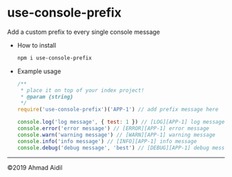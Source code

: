 # use-console-prefix
Add a custom prefix to every single console message

- How to install
  ```bash
  npm i use-console-prefix
  ```

- Example usage
  ```javascript
  /**
   * place it on top of your index project!
   * @param {string}
   */
  require('use-console-prefix')('APP-1') // add prefix message here
  
  console.log('log message', { test: 1 }) // [LOG][APP-1] log message { test: 1 }
  console.error('error message') // [ERROR][APP-1] error message
  console.warn('warning message') // [WARN][APP-1] warning message
  console.info('info message') // [INFO][APP-1] info message
  console.debug('debug message', 'best') // [DEBUG][APP-1] debug message best
  ```
---
&copy;2019 Ahmad Aidil
